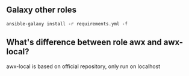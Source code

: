## Galaxy other roles

```
ansible-galaxy install -r requirements.yml -f
```
## What's difference between role awx and awx-local?

awx-local is based on official repository, only run on localhost
